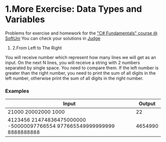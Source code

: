 ﻿# 1.More Exercise: Data Types and Variables

Problems for exercise and homework for the [&quot;C#  Fundamentals&quot; course @ SoftUni](https://softuni.bg/modules/57/tech-module-4-0)
You can check your solutions in [Judge](https://judge.softuni.bg/Contests/1271/Data-Types-and-Variables-More-Exercises)

1. 2.From Left to The Right

You will receive number which represent how many lines we will get as an input. On the next N lines, you will receive a string with 2 numbers separated by single space. You need to compare them. If the left number is greater than the right number, you need to print the sum of all digits in the left number, otherwise print the sum of all digits in the right number.

### Examples

| **Input** | **Output** |
| --- | --- |
| 21000 20002000 1000 | 22 |
| 4123456 21474836475000000 -50000097766554 977665549999999999 8888888888 | 4654990 |


